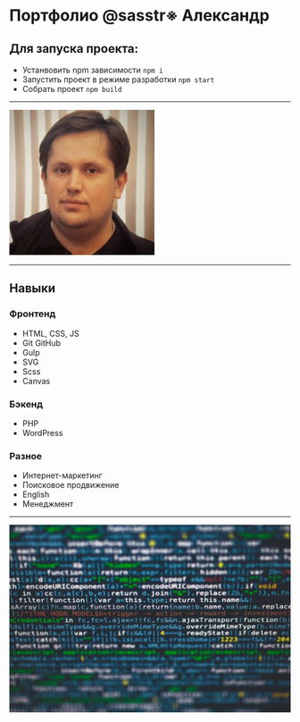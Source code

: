 # Портфолио @sasstr&#8251; Александр

## <b>Для запуска проекта: </b> 
* Устанвовить npm зависимости ```npm i```
* Запустить проект в режиме разработки ```npm start ```
* Собрать проект ```npm build ```
<hr>
<img src="source/img/sasstr.jpg" alt="Моя фотка" width="260" >
<hr>

## <b>Навыки</b>

### Фронтенд
* HTML, CSS, JS
* Git GitHub
* Gulp
* SVG
* Scss
* Canvas

### Бэкенд
* PHP
* WordPress

### Разное

* Интернет-маркетинг
* Поисковое продвижение
* English
* Менеджмент
<hr>
<img src="source/img/web-design.jpeg" alt="Заставка - код" width="700" >

